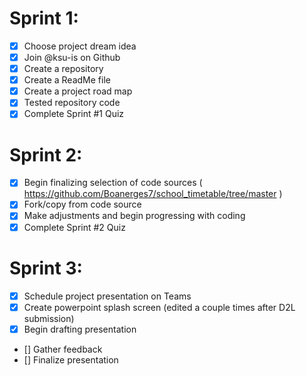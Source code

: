 # Sprint 1:
- [x] Choose project dream idea
- [x] Join @ksu-is on Github
- [x] Create a repository
- [x] Create a ReadMe file
- [x] Create a project road map
- [x] Tested repository code
- [x] Complete Sprint #1 Quiz
# Sprint 2: 
- [x] Begin finalizing selection of code sources ( https://github.com/Boanerges7/school_timetable/tree/master )
- [x] Fork/copy from code source
- [x] Make adjustments and begin progressing with coding
- [x] Complete Sprint #2 Quiz
# Sprint 3:
- [x] Schedule project presentation on Teams
- [x] Create powerpoint splash screen (edited a couple times after D2L submission)
- [x] Begin drafting presentation
- [] Gather feedback
- [] Finalize presentation
